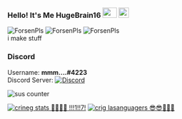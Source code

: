 ### Hello! It's Me HugeBrain16 <img src="https://cdn.frankerfacez.com/emoticon/410314/4" width=32 height=23> <img src="https://cdn.frankerfacez.com/emoticon/288271/2" width=23 height=23> 
  
![ForsenPls](https://i.imgur.com/zXaGZOm.gif) ![ForsenPls](https://i.imgur.com/zXaGZOm.gif) ![ForsenPls](https://i.imgur.com/zXaGZOm.gif)  
i make stuff  
### Discord
Username: **mmm....#4223**  
Discord Server: [![Discord](https://img.shields.io/discord/794766440619049012?color=7389D8&label=Discord&logo=Discord&logoColor=6A7EC2)](https://discord.gg/qY23MPUayc)  
  
![sus counter](https://komarev.com/ghpvc/?username=HugeBrain16&color=brightgreen&label=Amogus+Counter+👉)  
  
[![crineg stats 😤😤😤😣 !!!1!!7!](https://github-readme-stats.vercel.app/api?username=HugeBrain16&show_icons=true&theme=vue-dark)](https://github.com/HugeBrain16) [![crig lasanguagers 😎😎🥵🥵🤯](https://github-readme-stats.vercel.app/api/top-langs/?username=HugeBrain16&layout=compact&theme=vue-dark&langs_count=10)](https://github.com/HugeBrain16)


